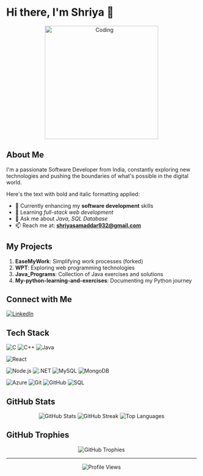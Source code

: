 # Hi there, I'm Shriya 👋

<div align="center">
  <img src="https://media.giphy.com/media/px9v45I39CcxyXPqEy/giphy.gif" alt="Coding" width="300" />
</div>

## About Me

I'm a passionate Software Developer from India, constantly exploring new technologies and pushing the boundaries of what's possible in the digital world.

Here's the text with bold and italic formatting applied:

- 🔭 Currently enhancing my **software development** skills
- 🌱 Learning *full-stack web development*
- 💬 Ask me about *Java, SQL Database*
- 📫 Reach me at: **shriyasamaddar932@gmail.com**

## My Projects

<!-- 1. **Portfolio**: Showcasing my skills and achievements -->
1. **EaseMyWork**: Simplifying work processes (forked)
2. **WPT**: Exploring web programming technologies
3. **Java_Programs**: Collection of Java exercises and solutions
4. **My-python-learning-and-exercises**: Documenting my Python journey

## Connect with Me

[![LinkedIn](https://img.shields.io/badge/LinkedIn-%230077B5.svg?logo=linkedin&logoColor=white)](https://linkedin.com/in/shriya-samaddar-bb0898200)

## Tech Stack

![C](https://img.shields.io/badge/C-%2300599C.svg?style=for-the-badge&logo=c&logoColor=white)
![C++](https://img.shields.io/badge/C++-%2300599C.svg?style=for-the-badge&logo=c%2B%2B&logoColor=white)
![Java](https://img.shields.io/badge/Java-%23ED8B00.svg?style=for-the-badge&logo=openjdk&logoColor=white)

<!-- ![C#](https://img.shields.io/badge/C%23-%23239120.svg?style=for-the-badge&logo=csharp&logoColor=white) -->
![React](https://img.shields.io/badge/React-%2320232a.svg?style=for-the-badge&logo=react&logoColor=%2361DAFB)
<!-- ![Next.js](https://img.shields.io/badge/Next.js-black?style=for-the-badge&logo=next.js&logoColor=white) -->
<!-- ![TailwindCSS](https://img.shields.io/badge/Tailwind-%2338B2AC.svg?style=for-the-badge&logo=tailwind-css&logoColor=white) -->
![Node.js](https://img.shields.io/badge/Node.js-6DA55F?style=for-the-badge&logo=node.js&logoColor=white)
![.NET](https://img.shields.io/badge/.NET-5C2D91?style=for-the-badge&logo=.net&logoColor=white)
![MySQL](https://img.shields.io/badge/MySQL-4479A1.svg?style=for-the-badge&logo=mysql&logoColor=white)
![MongoDB](https://img.shields.io/badge/MongoDB-%234ea94b.svg?style=for-the-badge&logo=mongodb&logoColor=white)
<!-- ![AWS](https://img.shields.io/badge/AWS-%23FF9900.svg?style=for-the-badge&logo=amazon-aws&logoColor=white) -->
![Azure](https://img.shields.io/badge/Azure-%230072C6.svg?style=for-the-badge&logo=microsoftazure&logoColor=white)
![Git](https://img.shields.io/badge/Git-%23F05033.svg?style=for-the-badge&logo=git&logoColor=white)
![GitHub](https://img.shields.io/badge/GitHub-%23121011.svg?style=for-the-badge&logo=github&logoColor=white)
![SQL](https://img.shields.io/badge/SQL-%234479A1.svg?style=for-the-badge&logo=sqlite&logoColor=white)

## GitHub Stats

<div align="center">
  <img src="https://github-readme-stats.vercel.app/api?username=shriyasamaddar&theme=dark&hide_border=false&include_all_commits=true&count_private=true" alt="GitHub Stats" />
  <img src="https://github-readme-streak-stats.herokuapp.com/?user=shriyasamaddar&theme=dark&hide_border=false" alt="GitHub Streak" />
  <img src="https://github-readme-stats.vercel.app/api/top-langs/?username=shriyasamaddar&theme=dark&hide_border=false&include_all_commits=true&count_private=true&layout=compact" alt="Top Languages" />
</div>

## GitHub Trophies

<div align="center">
  <img src="https://github-profile-trophy.vercel.app/?username=shriyasamaddar&theme=radical&no-frame=false&no-bg=true&margin-w=4" alt="GitHub Trophies" />
</div>

---

<div align="center">
  <img src="https://komarev.com/ghpvc/?username=shriyasamaddar&label=Profile%20views&color=0e75b6&style=flat" alt="Profile Views" />
</div>

